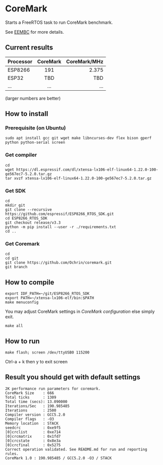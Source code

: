 # CoreMark
Starts a FreeRTOS task to run CoreMark benchmark.

See [EEMBC](https://github.com/eembc/coremark) for more details.

## Current results

| Processor     | CoreMark      | CoreMark/MHz  |
| ------------- | :-----------: | ------------: |
| ESP8266       | 191           | 2.375         |
| ESP32         | TBD           |   TBD         |
| ...           | ...           |   ...         |

(larger numbers are better)

## How to install
### Prerequisite (on Ubuntu)
```
sudo apt install gcc git wget make libncurses-dev flex bison gperf python python-serial screen
```

### Get compiler
```
cd 
wget https://dl.espressif.com/dl/xtensa-lx106-elf-linux64-1.22.0-100-ge567ec7-5.2.0.tar.gz
tar xvzf xtensa-lx106-elf-linux64-1.22.0-100-ge567ec7-5.2.0.tar.gz
```

### Get SDK
```
cd
mkdir git
git clone --recursive https://github.com/espressif/ESP8266_RTOS_SDK.git
cd ESP8266_RTOS_SDK
git checkout release/v3.3 
python -m pip install --user -r ./requirements.txt
cd ..
```

### Get Coremark
```
cd 
cd git
git clone https://github.com/Ochrin/coremark.git
git branch 
```

## How to compile
```
export IDF_PATH=~/git/ESP8266_RTOS_SDK
export PATH=~/xtensa-lx106-elf/bin:$PATH
make menuconfig
```
You may adjust CoreMark settings in _CoreMark configuration_ else simply exit.

```
make all
```

## How to run
```
make flash; screen /dev/ttyUSB0 115200
```
Ctrl-a + k then y to exit screen

## Result you should get with default settings
```
2K performance run parameters for coremark.
CoreMark Size    : 666
Total ticks      : 1309
Total time (secs): 13.090000
Iterations/Sec   : 190.985485
Iterations       : 2500
Compiler version : GCC5.2.0
Compiler flags   : -O3
Memory location  : STACK
seedcrc          : 0xe9f5
[0]crclist       : 0xe714
[0]crcmatrix     : 0x1fd7
[0]crcstate      : 0x8e3a
[0]crcfinal      : 0x5275
Correct operation validated. See README.md for run and reporting rules.
CoreMark 1.0 : 190.985485 / GCC5.2.0 -O3 / STACK
```
